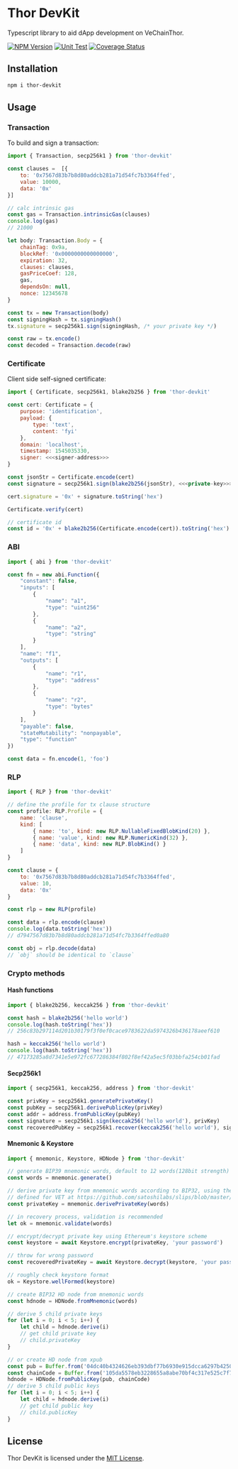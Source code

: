 # Thor DevKit

Typescript library to aid dApp development on VeChainThor.

[![NPM Version](https://badge.fury.io/js/thor-devkit.svg)](https://www.npmjs.com/package/thor-devkit)
[![Unit Test](https://github.com/vechain/thor-devkit.js/actions/workflows/test.yml/badge.svg)](https://github.com/vechain/thor-devkit.js/actions/workflows/test.yml)
[![Coverage Status](https://coveralls.io/repos/github/vechain/thor-devkit.js/badge.svg?branch=master)](https://coveralls.io/github/vechain/thor-devkit.js?branch=master)

## Installation

```bash
npm i thor-devkit
```

## Usage

### Transaction

To build and sign a transaction:

```javascript
import { Transaction, secp256k1 } from 'thor-devkit'

const clauses =  [{
    to: '0x7567d83b7b8d80addcb281a71d54fc7b3364ffed',
    value: 10000,
    data: '0x'
}]

// calc intrinsic gas
const gas = Transaction.intrinsicGas(clauses)
console.log(gas)
// 21000

let body: Transaction.Body = {
    chainTag: 0x9a,
    blockRef: '0x0000000000000000',
    expiration: 32,
    clauses: clauses,
    gasPriceCoef: 128,
    gas,
    dependsOn: null,
    nonce: 12345678
}

const tx = new Transaction(body)
const signingHash = tx.signingHash()
tx.signature = secp256k1.sign(signingHash, /* your private key */)

const raw = tx.encode()
const decoded = Transaction.decode(raw)
```

### Certificate

Client side self-signed certificate:

```javascript
import { Certificate, secp256k1, blake2b256 } from 'thor-devkit'

const cert: Certificate = {
    purpose: 'identification',
    payload: {
        type: 'text',
        content: 'fyi'
    },
    domain: 'localhost',
    timestamp: 1545035330,
    signer: <<<signer-address>>>
}

const jsonStr = Certificate.encode(cert)
const signature = secp256k1.sign(blake2b256(jsonStr), <<<private-key>>>)

cert.signature = '0x' + signature.toString('hex')

Certificate.verify(cert)

// certificate id
const id = '0x' + blake2b256(Certificate.encode(cert)).toString('hex')
```

### ABI

```javascript
import { abi } from 'thor-devkit'

const fn = new abi.Function({
    "constant": false,
    "inputs": [
        {
            "name": "a1",
            "type": "uint256"
        },
        {
            "name": "a2",
            "type": "string"
        }
    ],
    "name": "f1",
    "outputs": [
        {
            "name": "r1",
            "type": "address"
        },
        {
            "name": "r2",
            "type": "bytes"
        }
    ],
    "payable": false,
    "stateMutability": "nonpayable",
    "type": "function"
})

const data = fn.encode(1, 'foo')
```

### RLP

```javascript
import { RLP } from 'thor-devkit'

// define the profile for tx clause structure
const profile: RLP.Profile = {
    name: 'clause',
    kind: [
        { name: 'to', kind: new RLP.NullableFixedBlobKind(20) },
        { name: 'value', kind: new RLP.NumericKind(32) },
        { name: 'data', kind: new RLP.BlobKind() }
    ]
}

const clause = {
    to: '0x7567d83b7b8d80addcb281a71d54fc7b3364ffed',
    value: 10,
    data: '0x'
}

const rlp = new RLP(profile)

const data = rlp.encode(clause)
console.log(data.toString('hex'))
// d7947567d83b7b8d80addcb281a71d54fc7b3364ffed0a80

const obj = rlp.decode(data)
// `obj` should be identical to `clause`
```

### Crypto methods

#### Hash functions

```javascript
import { blake2b256, keccak256 } from 'thor-devkit'

const hash = blake2b256('hello world')
console.log(hash.toString('hex'))
// 256c83b297114d201b30179f3f0ef0cace9783622da5974326b436178aeef610

hash = keccak256('hello world')
console.log(hash.toString('hex'))
// 47173285a8d7341e5e972fc677286384f802f8ef42a5ec5f03bbfa254cb01fad
```

#### Secp256k1

```javascript
import { secp256k1, keccak256, address } from 'thor-devkit'

const privKey = secp256k1.generatePrivateKey()
const pubKey = secp256k1.derivePublicKey(privKey)
const addr = address.fromPublicKey(pubKey)
const signature = secp256k1.sign(keccak256('hello world'), privKey)
const recoveredPubKey = secp256k1.recover(keccak256('hello world'), signature)
```

#### Mnemonic & Keystore

```javascript
import { mnemonic, Keystore, HDNode } from 'thor-devkit'

// generate BIP39 mnemonic words, default to 12 words(128bit strength)
const words = mnemonic.generate()

// derive private key from mnemonic words according to BIP32, using the path `m/44'/818'/0'/0`.
// defined for VET at https://github.com/satoshilabs/slips/blob/master/slip-0044.md
const privateKey = mnemonic.derivePrivateKey(words)

// in recovery process, validation is recommended
let ok = mnemonic.validate(words)

// encrypt/decrypt private key using Ethereum's keystore scheme
const keystore = await Keystore.encrypt(privateKey, 'your password')

// throw for wrong password
const recoveredPrivateKey = await Keystore.decrypt(keystore, 'your password')

// roughly check keystore format
ok = Keystore.wellFormed(keystore)

// create BIP32 HD node from mnemonic words
const hdnode = HDNode.fromMnemonic(words)

// derive 5 child private keys
for (let i = 0; i < 5; i++) {
    let child = hdnode.derive(i)
    // get child private key
    // child.privateKey
}

// or create HD node from xpub
const pub = Buffer.from('04dc40b4324626eb393dbf77b6930e915dcca6297b42508adb743674a8ad5c69a046010f801a62cb945a6cb137a050cefaba0572429fc4afc57df825bfca2f219a', 'hex')
const chainCode = Buffer.from('105da5578eb3228655a8abe70bf4c317e525c7f7bb333634f5b7d1f70e111a33', 'hex')
hdnode = HDNode.fromPublicKey(pub, chainCode)
// derive 5 child public keys
for (let i = 0; i < 5; i++) {
    let child = hdnode.derive(i)
    // get child public key
    // child.publicKey
}
```


## License

Thor DevKit is licensed under the
[MIT License](https://github.com/vechain/thor-devkit.js/blob/master/LICENSE).
